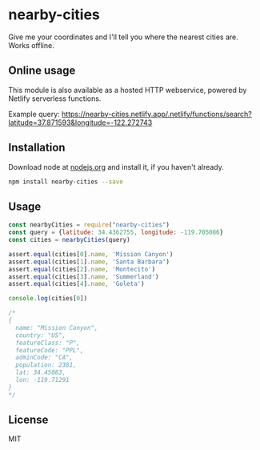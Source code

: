 # nearby-cities

Give me your coordinates and I'll tell you where the nearest cities are. Works offline.

## Online usage

This module is also available as a hosted HTTP webservice, powered by Netlify serverless functions.

Example query: https://nearby-cities.netlify.app/.netlify/functions/search?latitude=37.871593&longitude=-122.272743

## Installation

Download node at [nodejs.org](http://nodejs.org) and install it, if you haven't already.

```sh
npm install nearby-cities --save
```

## Usage

```js
const nearbyCities = require("nearby-cities")
const query = {latitude: 34.4362755, longitude: -119.705086}
const cities = nearbyCities(query)

assert.equal(cities[0].name, 'Mission Canyon')
assert.equal(cities[1].name, 'Santa Barbara')
assert.equal(cities[2].name, 'Montecito')
assert.equal(cities[3].name, 'Summerland')
assert.equal(cities[4].name, 'Goleta')

console.log(cities[0])

/*
{
  name: "Mission Canyon",
  country: "US",
  featureClass: "P",
  featureCode: "PPL",
  adminCode: "CA",
  population: 2381,
  lat: 34.45083,
  lon: -119.71291
}
*/

```

## License

MIT
